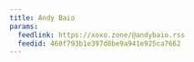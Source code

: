 ```yaml
---
title: Andy Baio
params:
  feedlink: https://xoxo.zone/@andybaio.rss
  feedid: 460f793b1e397d8be9a941e925ca7662
---
```

